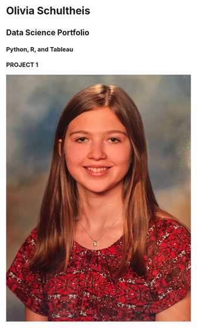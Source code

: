 # Olivia Schultheis
## Data Science Portfolio
### Python, R, and Tableau

### PROJECT 1
![](/assets/img/headshot_schultheis.jpeg)
